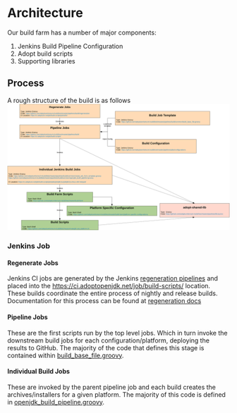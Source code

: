 
# Architecture

Our build farm has a number of major components:

1. Jenkins Build Pipeline Configuration
1. Adopt build scripts
1. Supporting libraries

## Process

A rough structure of the build is as follows
![Structure](images/structure.svg)

### Jenkins Job

#### Regenerate Jobs

Jenkins CI jobs are generated by the Jenkins [regeneration pipelines](https://ci.adoptopenjdk.net/job/build-scripts/job/utils/) and placed into the <https://ci.adoptopenjdk.net/job/build-scripts/> location. These builds coordinate the entire process of nightly and release builds.
Documentation for this process can be found at [regeneration docs](https://github.com/adoptium/temurin-build/tree/master/pipelines/build/regeneration)

#### Pipeline Jobs

These are the first scripts run by the top level jobs. Which in turn invoke the downstream build jobs for each configuration/platform, deploying the results to GitHub. The majority of the code that defines this stage is contained within [build_base_file.groovy](https://github.com/adoptium/temurin-build/blob/master/pipelines/build/common/build_base_file.groovy).

#### Individual Build Jobs

These are invoked by the parent pipeline job and each build creates the archives/installers for a given platform. The majority
of this code is defined in [openjdk_build_pipeline.groovy](https://github.com/adoptium/temurin-build/blob/master/pipelines/build/common/openjdk_build_pipeline.groovy).
